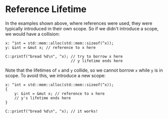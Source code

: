 # Reference Lifetime

In the examples shown above, where references were used, they were
typically introduced in their own scope. So if we didn't introduce
a scope, we would have a collision:

```
x: ^int = std::mem::alloc(std::mem::sizeof(^x));
y: &int = &mut x; // reference to x here

C::printf("bread %d\n", ^x); // try to borrow x here
                             // y lifetime ends here
```

Note that the lifetimes of `x` and `y` collide, so we cannot borrow `x`
while `y` is in scope. To avoid this, we introduce a new scope:

```
x: ^int = std::mem::alloc(std::mem::sizeof(^x));
{
    y: &int = &mut x; // reference to x here
    // y's lifetime ends here
}

C::printf("bread %d\n", ^x); // it works!
```
